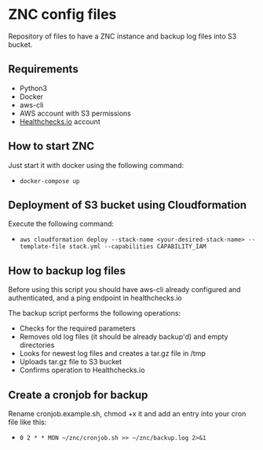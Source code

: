 # ZNC config files

Repository of files to have a ZNC instance and backup log files into S3 bucket.

## Requirements
- Python3
- Docker
- aws-cli
- AWS account with S3 permissions
- [Healthchecks.io](https://www.healthchecks.io) account

## How to start ZNC
Just start it with docker using the following command:
- `docker-compose up`

## Deployment of S3 bucket using Cloudformation
Execute the following command:
- `aws cloudformation deploy --stack-name <your-desired-stack-name> --template-file stack.yml --capabilities CAPABILITY_IAM`

## How to backup log files
Before using this script you should have aws-cli already configured and authenticated, and a ping endpoint in healthchecks.io

The backup script performs the following operations:
- Checks for the required parameters
- Removes old log files (it should be already backup'd) and empty directories
- Looks for newest log files and creates a tar.gz file in /tmp
- Uploads tar.gz file to S3 bucket
- Confirms operation to Healthchecks.io

## Create a cronjob for backup
Rename cronjob.example.sh, chmod +x it and add an entry into your cron file like this:
- `0 2 * * MON ~/znc/cronjob.sh >> ~/znc/backup.log 2>&1`

